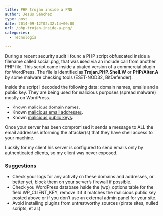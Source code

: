 ```yaml
---
title: PHP trojan inside a PNG
author: Jesús Sánchez
type: post
date: 2014-09-12T02:32:14+00:00
url: /php-trojan-inside-a-png/
categories:
  - Tecnología

---
```

During a recent security audit I found a PHP script obfuscated inside a filename called social.png, that was used via an include call from another PHP file. This script came inside a pirated version of a commercial plugin for WordPress. The file is identified as **Trojan.PHP.Shell.W** or **PHP/Alter.A** by some malware checking tools (ESET-NOD32, BitDefender).

Inside the script I decoded the following data: domain names, emails and a public key. They are being used for malicious purposes (spread malware) mostly on WordPress.

  * Known [malicious domain names][1].
  * Known [malicious email addresses][2].
  * Known [malicious public keys][3].

Once your server has been compromised it sends a message to ALL the email addresses informing the attacker(s) that they have shell access to your machine.

Luckily for my client his server is configured to send emails only by authenticated clients, so my client was never exposed.

### Suggestions

  * Check your logs for any activity on these domains and addresses, or better yet, block them on your server&#8217;s firewall if possible.
  * Check you WordPress database inside the (wp)\_options table for the field WP\_CLIENT_KEY, remove it if it matches the malicious public key posted above or if you don&#8217;t use an external admin panel for your site.
  * Avoid installing plugins from untrustworthy sources (pirate sites, nulled scripts, et al.)

 [1]: /wp-content/uploads/2017/11/malicious-domains.txt
 [2]: /wp-content/uploads/2017/11/malicious-emails.txt
 [3]: /wp-content/uploads/2017/11/malicious-keys.txt